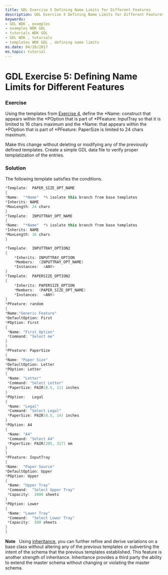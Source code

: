 ```yaml
---
title: GDL Exercise 5 Defining Name Limits for Different Features
description: GDL Exercise 5 Defining Name Limits for Different Features
keywords:
- GDL WDK , examples
- examples WDK GDL
- tutorials WDK GDL
- GDL WDK , tutorials
- templates WDK GDL , defining name limits
ms.date: 04/20/2017
ms.topic: tutorial
---
```


# GDL Exercise 5: Defining Name Limits for Different Features


### <a href="" id="exercise"></a> Exercise

Using the templates from [Exercise 4](gdl-exercise-4--defining-variants-of-constructs.md), define the \*Name: construct that appears within the \*POption that is part of \*PFeature: InputTray so that it is limited to 16 chars maximum and the \*Name: that appears within the \*POption that is part of \*PFeature: PaperSize is limited to 24 chars maximum.

Make this change without deleting or modifying any of the previously defined templates. Create a simple GDL data file to verify proper templatization of the entries.

### <a href="" id="solution"></a> Solution

The following template satisfies the conditions.

```cpp
*Template:  PAPER_SIZE_OPT_NAME
{
*Name:  "*Name"  *% isolate this branch from base templates
*Inherits: NAME
*MaxLength: 24 chars
}
*Template:  INPUTTRAY_OPT_NAME
{
*Name:  "*Name"  *% isolate this branch from base templates
*Inherits: NAME
*MaxLength: 16 chars
}

*Template:  INPUTTRAY_OPTION2
{
    *Inherits: INPUTTRAY_OPTION
    *Members:  (INPUTTRAY_OPT_NAME)
    *Instances:  <ANY>
}
*Template:  PAPERSIZE_OPTION2
{
    *Inherits: PAPERSIZE_OPTION
    *Members:  (PAPER_SIZE_OPT_NAME)
    *Instances:  <ANY>
}
*PFeature: random
{
*Name:"Generic Feature"
*DefaultOption: First
*POption: First
{
 *Name: "First Option"
 *Command: "Select me"
}
}
*PFeature: PaperSize
{
*Name: "Paper Size"
*DefaultOption: Letter
*POption: Letter
{
 *Name: "Letter"
 *Command: "Select Letter"
 *PaperSize: PAIR(8.5, 11) inches
}
*POption:   Legal
{
 *Name: "Legal"
 *Command: "Select Legal"
 *PaperSize: PAIR(8.5, 14) inches
}
*POption: A4
{
 *Name: "A4"
 *Command: "Select A4"
 *PaperSize: PAIR(205, 317) mm
}
}
*PFeature: InputTray
{
*Name:  "Paper Source"
*DefaultOption: Upper
*POption: Upper
{
 *Name: "Upper Tray"
 *Command:  "Select Upper Tray"
 *Capacity:  2000 sheets
}
*POption: Lower
{
 *Name: "Lower Tray"
 *Command:  "Select Lower Tray"
 *Capacity:  500 sheets
}
}
```

**Note**   Using [inheritance](gdl-template-inheritance.md), you can further refine and derive variations on a base class without altering any of the previous templates or subverting the intent of the schema that the previous templates established. This feature is another strength of inheritance. Inheritance provides a third party the ability to extend the master schema without changing or violating the master schema.

 

 

 




